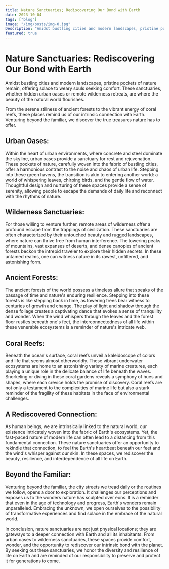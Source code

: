 ```yaml
---
title: Nature Sanctuaries; Rediscovering Our Bond with Earth
date: 2023-10-04
tags: ["blog"]
image: "/img/posts/img-0.jpg"
Description: "Amidst bustling cities and modern landscapes, pristine pockets of nature remain, offering solace to weary souls seeking comfort. These sanctuaries, whether hidden urban oases or remote wilderness retreats, are where the beauty of the natural world flourishes. From the serene stillness of ancient forests to the vibrant energy of coral reefs, these places remind us of our intrinsic connection with Earth. Venturing beyond the familiar, we discover the true treasures nature has to offer."
featured: true
---
```


# Nature Sanctuaries: Rediscovering Our Bond with Earth

Amidst bustling cities and modern landscapes, pristine pockets of nature remain, offering solace to weary souls seeking comfort. These sanctuaries, whether hidden urban oases or remote wilderness retreats, are where the beauty of the natural world flourishes.

From the serene stillness of ancient forests to the vibrant energy of coral reefs, these places remind us of our intrinsic connection with Earth. Venturing beyond the familiar, we discover the true treasures nature has to offer.

## Urban Oases:

Within the heart of urban environments, where concrete and steel dominate the skyline, urban oases provide a sanctuary for rest and rejuvenation. These pockets of nature, carefully woven into the fabric of bustling cities, offer a harmonious contrast to the noise and chaos of urban life. Stepping into these green havens, the transition is akin to entering another world: a world of whispering leaves, chirping birds, and the gentle flow of water. Thoughtful design and nurturing of these spaces provide a sense of serenity, allowing people to escape the demands of daily life and reconnect with the rhythms of nature.

## Wilderness Sanctuaries:

For those willing to venture further, remote areas of wilderness offer a profound escape from the trappings of civilization. These sanctuaries are often characterized by their untouched beauty and rugged landscapes, where nature can thrive free from human interference. The towering peaks of mountains, vast expanses of deserts, and dense canopies of ancient forests beckon the intrepid traveler to explore their hidden secrets. In these untamed realms, one can witness nature in its rawest, unfiltered, and astonishing form.

## Ancient Forests:

The ancient forests of the world possess a timeless allure that speaks of the passage of time and nature's enduring resilience. Stepping into these forests is like stepping back in time, as towering trees bear witness to centuries of growth and change. The play of light and shadow through the dense foliage creates a captivating dance that evokes a sense of tranquility and wonder. When the wind whispers through the leaves and the forest floor rustles beneath one's feet, the interconnectedness of all life within these venerable ecosystems is a reminder of nature's intricate web.

## Coral Reefs:

Beneath the ocean's surface, coral reefs unveil a kaleidoscope of colors and life that seems almost otherworldly. These vibrant underwater ecosystems are home to an astonishing variety of marine creatures, each playing a unique role in the delicate balance of life beneath the waves. Snorkeling or diving in these coral gardens reveals a symphony of hues and shapes, where each crevice holds the promise of discovery. Coral reefs are not only a testament to the complexities of marine life but also a stark reminder of the fragility of these habitats in the face of environmental challenges.

## A Rediscovered Connection:

As human beings, we are intrinsically linked to the natural world, our existence intricately woven into the fabric of Earth's ecosystems. Yet, the fast-paced nature of modern life can often lead to a distancing from this fundamental connection. These nature sanctuaries offer an opportunity to rekindle that connection, to feel the Earth's heartbeat beneath our feet and the wind's whisper against our skin. In these spaces, we rediscover the beauty, resilience, and interdependence of all life on Earth.

## Beyond the Familiar:

Venturing beyond the familiar, the city streets we tread daily or the routines we follow, opens a door to exploration. It challenges our perceptions and exposes us to the wonders nature has sculpted over eons. It is a reminder that even in the age of technology and progress, Earth's wonders remain unparalleled. Embracing the unknown, we open ourselves to the possibility of transformative experiences and find solace in the embrace of the natural world.

In conclusion, nature sanctuaries are not just physical locations; they are gateways to a deeper connection with Earth and all its inhabitants. From urban oases to wilderness sanctuaries, these spaces provide comfort, wonder, and the opportunity to rediscover our intrinsic bond with the planet. By seeking out these sanctuaries, we honor the diversity and resilience of life on Earth and are reminded of our responsibility to preserve and protect it for generations to come.



